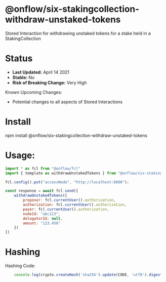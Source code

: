 # @onflow/six-stakingcollection-withdraw-unstaked-tokens

Stored Interaction for withdrawing unstaked tokens for a stake held in a StakingCollection

# Status

- **Last Updated:** April 14 2021
- **Stable:** No
- **Risk of Breaking Change:** Very High

Known Upcoming Changes:

- Potential changes to all aspects of Stored Interactions

# Install

npm install @onflow/six-stakingcollection-withdraw-unstaked-tokens

# Usage:

```javascript
import * as fcl from "@onflow/fcl"
import { template as withdrawUnstakedTokens } from "@onflow/six-stakingcollection-withdraw-unstaked-tokens"

fcl.config().put("accessNode", "http://localhost:8080");

const response = await fcl.send([
    withdrawUnstakedTokens({
        proposer: fcl.currentUser().authorization,
        authorization: fcl.currentUser().authorization,     
        payer: fcl.currentUser().authorization,
        nodeId: "abc123",            
        delegatorId: null,    
        amount: "123.456"                                
    })
])

```

# Hashing

Hashing Code:
```javascript
    console.log(crypto.createHash('sha256').update(CODE, 'utf8').digest('hex'))
```
